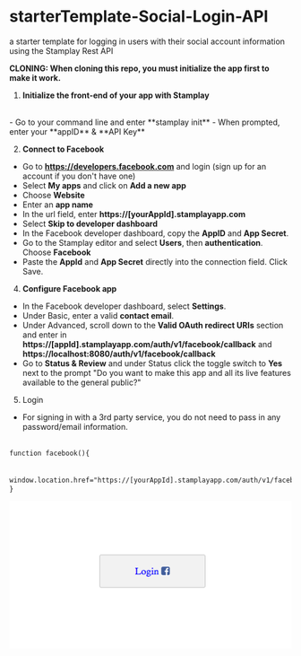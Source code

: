 # starterTemplate-Social-Login-API
a starter template for logging in users with their social account information using the Stamplay Rest API

**CLONING: When cloning this repo, you must initialize the app first to make it work.**

 1) **Initialize the front-end of your app with Stamplay**
 <br>
- Go to your command line and enter **stamplay init**
- When prompted, enter your **appID** & **API Key**

2) **Connect to Facebook**
- Go to **https://developers.facebook.com** and login (sign up for an account if you don't have one)
- Select **My apps** and click on **Add a new app**
- Choose **Website**
- Enter an **app name**
- In the url field, enter **https://[yourAppId].stamplayapp.com**
- Select **Skip to developer dashboard**
- In the Facebook developer dashboard, copy the **AppID** and **App Secret**.
- Go to the Stamplay editor and select **Users**, then **authentication**. Choose **Facebook**
- Paste the **AppId** and **App Secret** directly into the connection field. Click Save.

4) **Configure Facebook app**
- In the Facebook developer dashboard, select **Settings**.
- Under Basic, enter a valid **contact email**.
- Under Advanced, scroll down to the **Valid OAuth redirect URIs** section and enter in **https://[appId].stamplayapp.com/auth/v1/facebook/callback** and **https://localhost:8080/auth/v1/facebook/callback**
- Go to **Status & Review** and under Status click the toggle switch to **Yes** next to the prompt "Do you want to make this app and all its live features available to the general public?"

5) Login
- For signing in with a 3rd party service, you do not need to pass in any password/email information.
```

function facebook(){
	
	window.location.href="https://[yourAppId].stamplayapp.com/auth/v1/facebook/connect";
}
```

![alt tag](public/images/social-login-rest-api-micro-repo.png)
